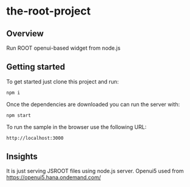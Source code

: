 # the-root-project

## Overview

Run ROOT openui-based widget from node.js

## Getting started

To get started just clone this project and run:

```bash
npm i
```

Once the dependencies are downloaded you can run the server with:

```bash
npm start
```

To run the sample in the browser use the following URL:

```
http://localhost:3000
```

## Insights

It is just serving JSROOT files using node.js server.
Openui5 used from https://openui5.hana.ondemand.com/

